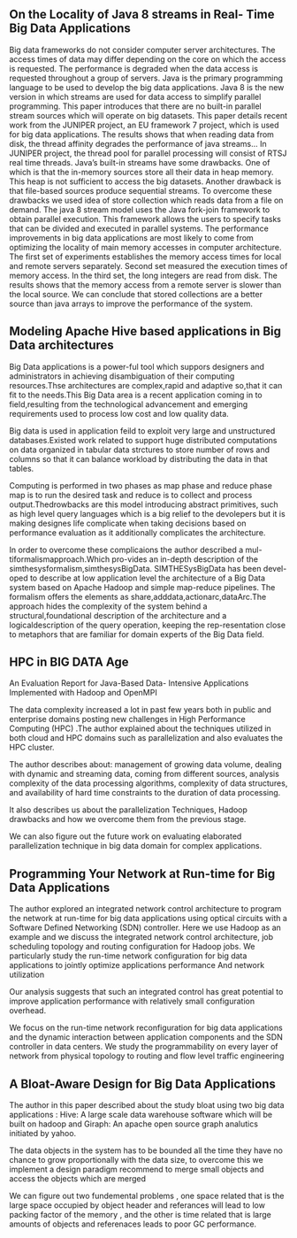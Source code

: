 On the Locality of Java 8 streams in Real- Time Big Data Applications
----

Big data frameworks do not consider computer server architectures. The access times of data may differ depending on the core on which the access is requested. The performance is degraded when the data access is requested throughout a group of servers. 
Java is the primary programming language to be used to develop the big data applications. Java 8 is the new version in which streams are used for data access to simplify parallel programming. This paper introduces that there are no built-in parallel stream sources which will operate on big datasets. This paper details recent work from the JUNIPER project, an EU framework 7 project, which is used for big data applications. The results shows that when reading data from disk, the thread affinity degrades the performance of java streams...
In JUNIPER project, the thread pool for parallel processing will consist of RTSJ real time threads. Java’s built-in streams have some drawbacks. One of which is that the in-memory sources store all their data in heap memory. This heap is not sufficient to access the big datasets. Another drawback is that file-based sources produce sequential streams. To overcome these drawbacks we used idea of store collection which reads data from a file on demand. 
The java 8 stream model uses the Java fork-join framework to obtain parallel execution. This framework allows the users to specify tasks that can be divided and executed in parallel systems. The performance improvements in big data applications are most likely to come from optimizing the locality of main memory accesses in computer architecture.
The first set of experiments establishes the memory access times for local and remote servers separately. Second set measured the execution times of memory access. In the third set, the long integers are read from disk. The results shows that the memory access from a remote server is slower than the local source. We can conclude that stored collections are a better source than java arrays to improve the performance of the system. 


Modeling Apache Hive based applications in Big Data architectures
---
Big Data applications is a power-ful tool which suppors designers and administrators in achieving disambiguation of their computing resources.Thse architectures are complex,rapid and adaptive so,that it can fit to the needs.This Big Data area is a recent application coming in to field,resulting from the technological advancement and emerging requirements used to process low cost and low quality data.

Big data is used in application feild to exploit very large and unstructured databases.Existed work related to support huge distributed computations on data organized in tabular data strctures to store number of rows and columns so that it can balance workload by distributing the data in that tables.

Computing is performed in two phases as map phase and reduce phase map is to run the desired task and reduce is to collect and process output.Thedrowbacks are this model introducing abstract primitives, such as high level query languages which is a big relief to the devolepers but it is making designes life complicate when taking decisions based on performance evaluation as it additionally complicates the architecture.

In order to overcome these complicaions the author described a mul-tiformalismapproach.Which pro-vides an in-depth description of the simthesysformalism,simthesysBigData. SIMTHESysBigData has been devel-oped to describe at low application level the architecture of a Big Data system based on Apache Hadoop and simple map-reduce pipelines. The formalism offers the elements as share,adddata,actionarc,dataArc.The approach hides the complexity of the system behind a structural,foundational description of the architecture and a logicaldescription of the query operation, keeping the rep-resentation close to metaphors that are familiar for domain experts of the Big Data field.









HPC in BIG DATA Age
---
An Evaluation Report for Java-Based Data- Intensive Applications Implemented with Hadoop and OpenMPI


The data complexity increased a lot in past few years both in public and enterprise domains posting new challenges in High Performance Computing (HPC) .The author explained about the techniques utilized in both cloud and HPC domains such as parallelization and also evaluates the HPC cluster.

The author describes about: management of growing data volume, dealing with dynamic and streaming data, coming from different sources, analysis complexity of the data processing algorithms, complexity of data structures, and availability of hard time constraints to the duration of data processing.

It also describes us about the parallelization Techniques, Hadoop drawbacks and how we overcome them from the previous stage.

We can also figure out the future work on evaluating elaborated parallelization technique in big data domain for complex applications. 

Programming Your Network at Run-time for Big Data Applications
-----
The author explored an integrated network control architecture to program the network at run-time for big data applications using optical circuits with a Software Defined Networking (SDN) controller. Here we use Hadoop as an example and we discuss the integrated network control architecture, job scheduling topology and routing configuration for Hadoop jobs. We particularly study the run-time network configuration for big data applications to jointly optimize applications performance
And network utilization

Our analysis suggests that such an integrated control has great potential to improve application performance with relatively small configuration overhead.

We focus on the run-time network reconfiguration for big data applications and the dynamic interaction between application components and the SDN controller in data centers. We study the programmability on every layer of network from physical topology to routing and flow level traffic engineering



A Bloat-Aware Design for Big Data Applications
----

The author in this paper described about the study bloat using two big data applications :
Hive: A large scale data warehouse software which will be built on hadoop and 
Giraph: An apache open source graph analutics initiated by yahoo.

The data objects in the system has to be bounded all the time they have no chance to grow proportionally with the data size, to overcome this we implement a design paradigm recommend to merge small objects and access the objects which are merged 

We can figure out two fundemental problems , one space related that is the large space occupied by object header and referances will lead to low packing factor of the memory , and the other is time related that is large amounts of objects and referenaces leads to poor GC performance.









